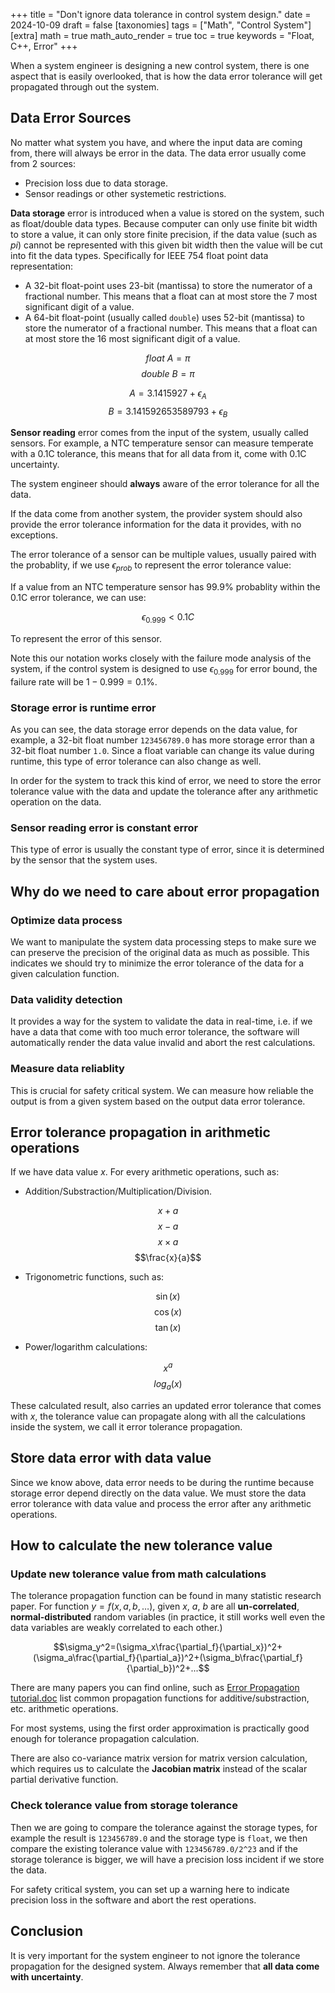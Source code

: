 +++
title = "Don't ignore data tolerance in control system design."
date = 2024-10-09
draft = false
[taxonomies]
  tags = ["Math", "Control System"]
[extra]
  math = true
  math_auto_render = true
  toc = true
	keywords = "Float, C++, Error"
+++

When a system engineer is designing a new control system, there is one aspect that is easily overlooked, that is how the data error tolerance will get propagated through out the system.

## Data Error Sources

No matter what system you have, and where the input data are coming from, there will always be error in the data. The data error usually come from 2 sources:

* Precision loss due to data storage.
* Sensor readings or other systemetic restrictions.

**Data storage** error is introduced when a value is stored on the system, such as float/double data types. Because computer can only use finite bit width to store a value, it can only store finite precision, if the data value (such as $pi$) cannot be represented with this given bit width then the value will be cut into fit the data types. Specifically for IEEE 754 float point data representation:

- A 32-bit float-point uses 23-bit (mantissa) to store the numerator of a fractional number. This means that a float can at most store the 7 most significant digit of a value.
- A 64-bit float-point (usually called `double`) uses 52-bit (mantissa) to store the numerator of a fractional number. This means that a float can at most store the 16 most significant digit of a value.

$$float\ A=\pi$$
$$double\ B=\pi$$

$$A=3.1415927+\epsilon_A$$
$$B=3.141592653589793+\epsilon_B$$

**Sensor reading** error comes from the input of the system, usually called sensors. For example, a NTC temperature sensor can measure temperate with a 0.1C tolerance, this means that for all data from it, come with 0.1C uncertainty.

The system engineer should **always** aware of the error tolerance for all the data.

If the data come from another system, the provider system should also provide the error tolerance information for the data it provides, with no exceptions.

The error tolerance of a sensor can be multiple values, usually paired with the probablity, if we use $\epsilon_{prob}$ to represent the error tolerance value:

If a value from an NTC temperature sensor has 99.9% probablity within the 0.1C error tolerance, we can use:

$$\epsilon_{0.999}<0.1C$$

To represent the error of this sensor.

Note this our notation works closely with the failure mode analysis of the system, if the control system is designed to use $\epsilon_{0.999}$ for error bound, the failure rate will be $1-0.999=0.1\%$.

### Storage error is runtime error

As you can see, the data storage error depends on the data value, for example, a 32-bit float number `123456789.0` has more storage error than a 32-bit float number `1.0`. Since a float variable can change its value during runtime, this type of error tolerance can also change as well.

In order for the system to track this kind of error, we need to store the error tolerance value with the data and update the tolerance after any arithmetic operation on the data.

### Sensor reading error is constant error

This type of error is usually the constant type of error, since it is determined by the sensor that the system uses.

## Why do we need to care about error propagation

### Optimize data process

We want to manipulate the system data processing steps to make sure we can preserve the precision of the original data as much as possible. This indicates we should try to minimize the error tolerance of the data for a given calculation function.

### Data validity detection

It provides a way for the system to validate the data in real-time, i.e. if we have a data that come with too much error tolerance, the software will automatically render the data value invalid and abort the rest calculations.

### Measure data reliablity

This is crucial for safety critical system. We can measure how reliable the output is from a given system based on the output data error tolerance.


## Error tolerance propagation in arithmetic operations

If we have data value $x$. For every arithmetic operations, such as:

* Addition/Substraction/Multiplication/Division.

$$x+a$$
$$x-a$$
$$x\times a$$
$$\frac{x}{a}$$

* Trigonometric functions, such as:

$$\sin(x)$$ 
$$\cos(x)$$ 
$$\tan(x)$$

* Power/logarithm calculations:

$$x^a$$
$$log_a(x)$$

These calculated result, also carries an updated error tolerance that comes with $x$, the tolerance value can propagate along with all the calculations inside the system, we call it error tolerance propagation.

## Store data error with data value

Since we know above, data error needs to be during the runtime because storage error depend directly on the data value. We must store the data error tolerance with data value and process the error after any arithmetic operations.

## How to calculate the new tolerance value

### Update new tolerance value from math calculations

The tolerance propagation function can be found in many statistic research paper. For function $y=f(x, a, b,\dots)$, given $x$, $a$, $b$ are all **un-correlated**, **normal-distributed** random variables (in practice, it still works well even the data variables are weakly correlated to each other.)

$$\sigma_y^2=(\sigma_x\frac{\partial_f}{\partial_x})^2+(\sigma_a\frac{\partial_f}{\partial_a})^2+(\sigma_b\frac{\partial_f}{\partial_b})^2+...$$

There are many papers you can find online, such as [Error Propagation tutorial.doc](https://foothill.edu/psme/daley/tutorials_files/10.%20Error%20Propagation.pdf) list common propagation functions for additive/substraction, etc. arithmetic operations.

For most systems, using the first order approximation is practically good enough for tolerance propagation calculation.

There are also co-variance matrix version for matrix version calculation, which requires us to calculate the **Jacobian matrix** instead of the scalar partial derivative function.

### Check tolerance value from storage tolerance

Then we are going to compare the tolerance against the storage types, for example the result is `123456789.0` and the storage type is `float`, we then compare the existing tolerance value with `123456789.0/2^23` and if the storage tolerance is bigger, we will have a precision loss incident if we store the data.

For safety critical system, you can set up a warning here to indicate precision loss in the software and abort the rest operations.

## Conclusion

It is very important for the system engineer to not ignore the tolerance propagation for the designed system. Always remember that **all data come with uncertainty**.
